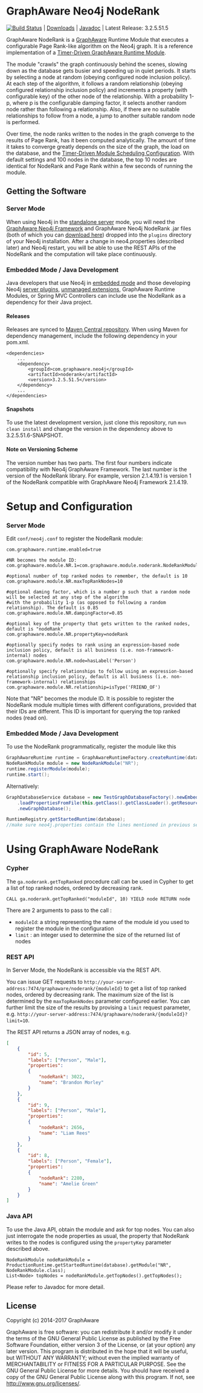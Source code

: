 <a name="top"/>

GraphAware Neo4j NodeRank
==========================

[![Build Status](https://travis-ci.org/graphaware/neo4j-noderank.png)](https://travis-ci.org/graphaware/neo4j-noderank) | <a href="http://graphaware.com/downloads/" target="_blank">Downloads</a> | <a href="http://graphaware.com/site/noderank/latest/apidocs/" target="_blank">Javadoc</a> | Latest Release: 3.2.5.51.5

GraphAware NodeRank is a [GraphAware](https://github.com/graphaware/neo4j-framework) Runtime Module that executes a configurable
Page Rank-like algorithm on the Neo4j graph. It is a reference implementation of a [Timer-Driven GraphAware Runtime Module](https://github.com/graphaware/neo4j-framework/tree/master/runtime#building-a-timer-driven-graphaware-runtime-module).

The module "crawls" the graph continuously behind the scenes, slowing down as the database gets busier and speeding up
in quiet periods. It starts by selecting a node at random (obeying configured node inclusion policy). At each step of the
algorithm, it follows a random relationship (obeying configured relationship inclusion policy) and increments a property
(with configurable key) of the other node of the relationship. With a probability 1-p, where p is the configurable damping
factor, it selects another random node rather than following a relationship. Also, if there are no suitable relationships
to follow from a node, a jump to another suitable random node is performed.

Over time, the node ranks written to the nodes in the graph converge to the results of Page Rank, has it been computed
analytically. The amount of time it takes to converge greatly depends on the size of the graph, the load on the database,
and the [Timer-Driven Module Scheduling Configuration](https://github.com/graphaware/neo4j-framework/tree/master/runtime#building-a-timer-driven-graphaware-runtime-module).
With default settings and 100 nodes in the database, the top 10 nodes are identical for NodeRank and Page Rank within a
few seconds of running the module.

Getting the Software
--------------------

### Server Mode

When using Neo4j in the <a href="http://docs.neo4j.org/chunked/stable/server-installation.html" target="_blank">standalone server</a> mode,
you will need the <a href="https://github.com/graphaware/neo4j-framework" target="_blank">GraphAware Neo4j Framework</a> and GraphAware Neo4j NodeRank .jar files (both of which you can <a href="http://graphaware.com/downloads/" target="_blank">download here</a>) dropped
into the `plugins` directory of your Neo4j installation. After a change in neo4.properties (described later) and Neo4j restart, you will be able to use the REST APIs of the NodeRank
and the computation will take place continuously.

### Embedded Mode / Java Development

Java developers that use Neo4j in <a href="http://docs.neo4j.org/chunked/stable/tutorials-java-embedded.html" target="_blank">embedded mode</a>
and those developing Neo4j <a href="http://docs.neo4j.org/chunked/stable/server-plugins.html" target="_blank">server plugins</a>,
<a href="http://docs.neo4j.org/chunked/stable/server-unmanaged-extensions.html" target="_blank">unmanaged extensions</a>,
GraphAware Runtime Modules, or Spring MVC Controllers can include use the NodeRank as a dependency for their Java project.

#### Releases

Releases are synced to <a href="http://search.maven.org/#search%7Cga%7C1%7Ca%3A%22changefeed%22" target="_blank">Maven Central repository</a>. When using Maven for dependency management, include the following dependency in your pom.xml.

    <dependencies>
        ...
        <dependency>
            <groupId>com.graphaware.neo4j</groupId>
            <artifactId>noderank</artifactId>
            <version>3.2.5.51.5</version>
        </dependency>
        ...
    </dependencies>

#### Snapshots

To use the latest development version, just clone this repository, run `mvn clean install` and change the version in the
dependency above to 3.2.5.51.6-SNAPSHOT.

#### Note on Versioning Scheme

The version number has two parts. The first four numbers indicate compatibility with Neo4j GraphAware Framework.
 The last number is the version of the NodeRank library. For example, version 2.1.4.19.1 is version 1 of the NodeRank
 compatible with GraphAware Neo4j Framework 2.1.4.19.

Setup and Configuration
=======================

### Server Mode

Edit `conf/neo4j.conf` to register the NodeRank module:

```
com.graphaware.runtime.enabled=true

#NR becomes the module ID:
com.graphaware.module.NR.1=com.graphaware.module.noderank.NodeRankModuleBootstrapper

#optional number of top ranked nodes to remember, the default is 10
com.graphaware.module.NR.maxTopRankNodes=10

#optional daming factor, which is a number p such that a random node will be selected at any step of the algorithm
#with the probability 1-p (as opposed to following a random relationship). The default is 0.85
com.graphaware.module.NR.dampingFactor=0.85

#optional key of the property that gets written to the ranked nodes, default is "nodeRank"
com.graphaware.module.NR.propertyKey=nodeRank

#optionally specify nodes to rank using an expression-based node inclusion policy, default is all business (i.e. non-framework-internal) nodes
com.graphaware.module.NR.node=hasLabel('Person')

#optionally specify relationships to follow using an expression-based relationship inclusion policy, default is all business (i.e. non-framework-internal) relationships
com.graphaware.module.NR.relationship=isType('FRIEND_OF')
```

Note that "NR" becomes the module ID. It is possible to register the NodeRank module multiple times with different
configurations, provided that their IDs are different. This ID is important for querying the top ranked nodes (read on).

### Embedded Mode / Java Development

To use the NodeRank programmatically, register the module like this

```java
GraphAwareRuntime runtime = GraphAwareRuntimeFactory.createRuntime(database);  //where database is an instance of GraphDatabaseService
NodeRankModule module = new NodeRankModule("NR");
runtime.registerModule(module);
runtime.start();
```

Alternatively:
```java
GraphDatabaseService database = new TestGraphDatabaseFactory().newEmbeddedDatabaseBuilder(pathToDb)
    .loadPropertiesFromFile(this.getClass().getClassLoader().getResource("neo4j.properties").getPath())
    .newGraphDatabase();

RuntimeRegistry.getStartedRuntime(database);
//make sure neo4j.properties contain the lines mentioned in previous section
```

Using GraphAware NodeRank
=========================

### Cypher

The `ga.noderank.getTopRanked` procedure call can be used in Cypher to get a list of top ranked nodes, ordered by decreasing rank.

```
CALL ga.noderank.getTopRanked("moduleId", 10) YIELD node RETURN node
```

There are 2 arguments to pass to the call :

* `moduleId`: a string representing the name of the module id you used to register the module in the configuration
* `limit` : an integer used to determine the size of the returned list of nodes

### REST API

In Server Mode, the NodeRank is accessible via the REST API.

You can issue GET requests to `http://your-server-address:7474/graphaware/noderank/{moduleId}` to get a list of top ranked
nodes, ordered by decreasing rank. The maximum size of the list is determined by the `maxTopRankNodes` parameter configured
earlier. You can further limit the size of the results by provising a `limit` request parameter, e.g.
`http://your-server-address:7474/graphaware/noderank/{moduleId}?limit=10`.

The REST API returns a JSON array of nodes, e.g.

```json
[
    {
        "id": 5,
        "labels": ["Person", "Male"],
        "properties":
        {
            "nodeRank": 3022,
            "name": "Brandon Morley"
        }
    },
    {
        "id": 9,
        "labels": ["Person", "Male"],
        "properties":
        {
            "nodeRank": 2656,
            "name": "Liam Rees"
        }
    },
    {
        "id": 8,
        "labels": ["Person", "Female"],
        "properties":
        {
            "nodeRank": 2280,
            "name": "Amelie Green"
        }
    }
]
```

### Java API

To use the Java API, obtain the module and ask for top nodes. You can also just interrogate the node properties as usual,
the property that NodeRank writes to the nodes is configured using the `propertyKey` parameter described above.

```
NodeRankModule nodeRankModule = ProductionRuntime.getStartedRuntime(database).getModule("NR", NodeRankModule.class);
List<Node> topNodes = nodeRankModule.getTopNodes().getTopNodes();
```

Please refer to Javadoc for more detail.

License
-------

Copyright (c) 2014-2017 GraphAware

GraphAware is free software: you can redistribute it and/or modify it under the terms of the GNU General Public License
as published by the Free Software Foundation, either version 3 of the License, or (at your option) any later version.
This program is distributed in the hope that it will be useful, but WITHOUT ANY WARRANTY; without even the implied
warranty of MERCHANTABILITY or FITNESS FOR A PARTICULAR PURPOSE. See the GNU General Public License for more details.
You should have received a copy of the GNU General Public License along with this program.
If not, see <http://www.gnu.org/licenses/>.
